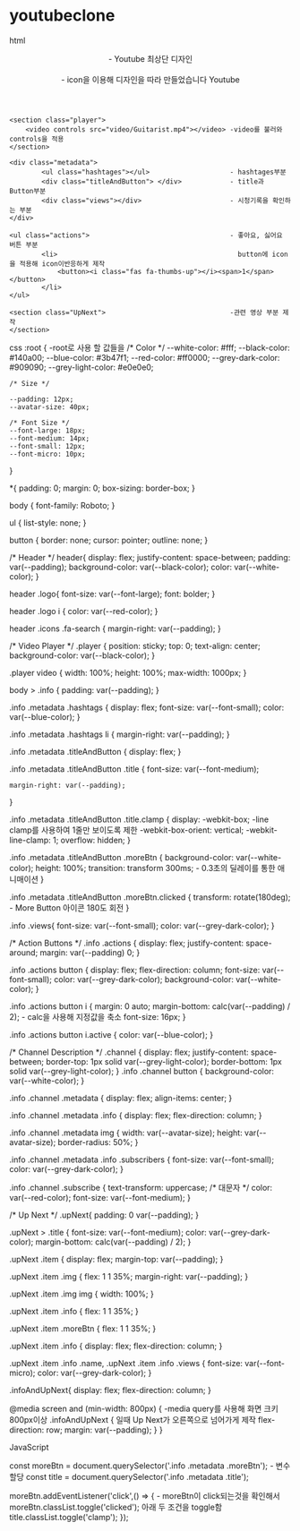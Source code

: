 # youtubeclone
html
    <header>                                               - Youtube 최상단 디자인 
        <div class="logo">                     
            <i class="fab fa-youtube"></i>                 - icon을 이용해 디자인을 따라 만들었습니다
            <span class="title">Youtube</span>
        </div>
        <div class="icons">
            <i class="far fa-thumbs-up"></i>
            <i class="fas fa-ellipsis-v"></i>
        </div>
    </header>
    
    <section class="player">
        <video controls src="video/Guitarist.mp4"></video> -video를 불러와 controls을 적용
    </section>
    
    <div class="metadata">
            <ul class="hashtages"></ul>                    - hashtages부분
            <div class="titleAndButton"> </div>            - title과 Button부분
            <div class="views"></div>                      - 시청기록을 확인하는 부분
    </div>

    <ul class="actions">                                   - 좋아요, 싫어요 버튼 부분
            <li>                                             button에 icon을 적용해 icon이반응하게 제작
                <button><i class="fas fa-thumbs-up"></i><span>1</span></button> 
            </li>
    </ul>
    
    <section class="UpNext">                               -관련 영상 부분 제작
    </section>

css
    :root {                                                -root로 사용 할 값들을 
    /* Color */
    --white-color: #fff;
    --black-color: #140a00;
    --blue-color: #3b47f1;
    --red-color: #ff0000;
    --grey-dark-color: #909090;
    --grey-light-color: #e0e0e0;
    
    /* Size */

    --padding: 12px;
    --avatar-size: 40px;

    /* Font Size */
    --font-large: 18px;
    --font-medium: 14px;
    --font-small: 12px;
    --font-micro: 10px;
}

*{
    padding: 0;
    margin: 0;
    box-sizing: border-box;
}

body {
    font-family: Roboto;
}

ul {
    list-style: none;
}

button {
    border: none;
    cursor: pointer;
    outline: none;
}

/* Header */
header{
    display: flex;
    justify-content: space-between;
    padding: var(--padding);
    background-color: var(--black-color);
    color: var(--white-color);
}
 
header .logo{
    font-size: var(--font-large);
    font: bolder;
}

header .logo i {
    color: var(--red-color);
}

header .icons .fa-search {
    margin-right: var(--padding);
}


/* Video Player */
.player {
    position: sticky;
    top: 0;
    text-align: center;
    background-color: var(--black-color);
}

.player video {
    width: 100%;
    height: 100%;
    max-width: 1000px;
}

 body > .info {
    padding: var(--padding);
}

.info .metadata .hashtags {
    display: flex;
    font-size: var(--font-small);
    color: var(--blue-color);
}

.info .metadata .hashtags li {
    margin-right: var(--padding);
}

.info .metadata .titleAndButton {
    display: flex;
}

.info .metadata .titleAndButton .title {
    font-size: var(--font-medium);

    margin-right: var(--padding);
}

.info .metadata .titleAndButton .title.clamp {
    display: -webkit-box;                               -line clamp를 사용하여 1줄만 보이도록 제한
    -webkit-box-orient: vertical;
    -webkit-line-clamp: 1;
    overflow: hidden;
}

.info .metadata .titleAndButton .moreBtn {
    background-color: var(--white-color);
    height: 100%;
    transition: transform 300ms;                        - 0.3초의 딜레이를 통한 애니매이션
}

.info .metadata .titleAndButton .moreBtn.clicked {
    transform: rotate(180deg);                          - More Button 아이콘 180도 회전
}

.info .views{
    font-size: var(--font-small);
    color: var(--grey-dark-color);
}

/* Action Buttons */
.info .actions {
    display: flex;
    justify-content: space-around;
    margin: var(--padding) 0;
}

.info .actions button {
    display: flex;
    flex-direction: column;
    font-size: var(--font-small);
    color: var(--grey-dark-color);
    background-color: var(--white-color);
}

.info .actions button i {
    margin: 0 auto;
    margin-bottom: calc(var(--padding) / 2);                - calc을 사용해 지정값을 축소
    font-size: 16px;
}

.info .actions button i.active {
    color: var(--blue-color);
}

/* Channel Description */
.channel {
    display: flex;
    justify-content: space-between;
    border-top: 1px solid var(--grey-light-color);
    border-bottom: 1px solid var(--grey-light-color);
}
.info .channel button {
    background-color: var(--white-color);
}

.info .channel .metadata {
    display: flex;
    align-items: center;
}

.info .channel .metadata .info {
    display: flex;
    flex-direction: column;
}

.info .channel .metadata img {
    width: var(--avatar-size);
    height: var(--avatar-size);
    border-radius: 50%;
}

.info .channel .metadata .info .subscribers {
    font-size: var(--font-small);
    color: var(--grey-dark-color);
}

.info .channel .subscribe {
    text-transform: uppercase; /* 대문자 */
    color: var(--red-color);
    font-size: var(--font-medium);
}

/* Up Next */
.upNext{
    padding: 0 var(--padding);
}

.upNext > .title {
    font-size: var(--font-medium);
    color: var(--grey-dark-color);
    margin-bottom: calc(var(--padding) / 2);
}

.upNext .item {
    display: flex;
    margin-top: var(--padding);
}

.upNext .item .img {
    flex: 1 1 35%;
    margin-right: var(--padding);
}

.upNext .item .img img {
    width: 100%;
}

.upNext .item .info {
    flex: 1 1 35%;
}

.upNext .item .moreBtn {
    flex: 1 1 35%;
}

.upNext .item .info {
    display: flex;
    flex-direction: column;
}

.upNext .item .info .name,
.upNext .item .info .views {
    font-size: var(--font-micro);
    color: var(--grey-dark-color);
}

.infoAndUpNext{
    display: flex;
    flex-direction: column;
}

@media screen and (min-width: 800px) {                                          -media query를 사용해 화면 크키 800px이상
    .infoAndUpNext {                                                             일때 Up Next가 오른쪽으로 넘어가게 제작
        flex-direction: row;
        margin: var(--padding);
    }
}

JavaScript

const moreBtn = document.querySelector('.info .metadata .moreBtn');             - 변수 할당
const title = document.querySelector('.info .metadata .title');

moreBtn.addEventListener('click',() => {                                        - moreBtn이 click되는것을 확인해서 
    moreBtn.classList.toggle('clicked');                                          아래 두 조건을 toggle함
    title.classList.toggle('clamp');
});
